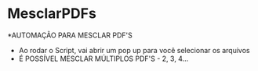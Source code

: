 # MesclarPDFs
*AUTOMAÇÃO PARA MESCLAR PDF'S
- Ao rodar o Script, vai abrir um pop up para você selecionar os arquivos
- É POSSÍVEL MESCLAR MÚLTIPLOS PDF'S - 2, 3, 4...
